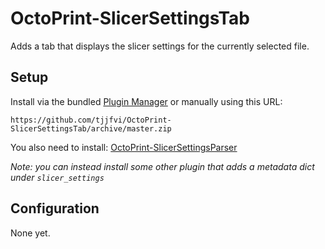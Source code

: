 # OctoPrint-SlicerSettingsTab

Adds a tab that displays the slicer settings for the currently selected file.

## Setup

Install via the bundled [Plugin Manager](https://github.com/foosel/OctoPrint/wiki/Plugin:-Plugin-Manager)
or manually using this URL:

	https://github.com/tjjfvi/OctoPrint-SlicerSettingsTab/archive/master.zip

You also need to install: [OctoPrint-SlicerSettingsParser](https://github.com/tjjfvi/OctoPrint-SlicerSettingsParser)

*Note: you can instead install some other plugin that adds a metadata dict under `slicer_settings`*

## Configuration

None yet.

